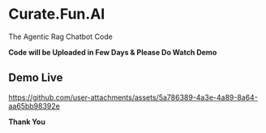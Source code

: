 # Curate.Fun.AI
The Agentic Rag Chatbot Code

**Code will be Uploaded in Few Days & Please Do Watch Demo**


## Demo Live

https://github.com/user-attachments/assets/5a786389-4a3e-4a89-8a64-aa65bb98392e


**Thank You**
